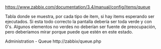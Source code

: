 https://www.zabbix.com/documentation/3.4/manual/config/items/queue

Tabla donde se muestra, por cada tipo de item, si hay items esperando ser ejecutados.
Si esta todo correcto la pantalla debería ser toda verde y con 0's.
Algunos elementos no verdes no deberían ser fuente de preocupación, pero deberíamos mirar porque puede que estén en este estado.

Administration - Queue
http://zabbix/queue.php
